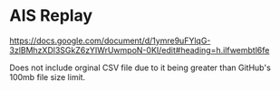# AIS Replay
https://docs.google.com/document/d/1ymre9uFYlqG-3zlBMhzXDl3SGkZ6zYIWrUwmpoN-0KI/edit#heading=h.ilfwembtl6fe


Does not include orginal CSV file due to it being greater than GitHub's 100mb file size limit.  

